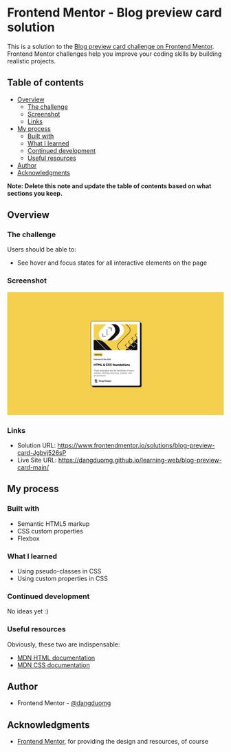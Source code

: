 # Frontend Mentor - Blog preview card solution

This is a solution to the [Blog preview card challenge on Frontend Mentor](https://www.frontendmentor.io/challenges/blog-preview-card-ckPaj01IcS). Frontend Mentor challenges help you improve your coding skills by building realistic projects.

## Table of contents

- [Overview](#overview)
  - [The challenge](#the-challenge)
  - [Screenshot](#screenshot)
  - [Links](#links)
- [My process](#my-process)
  - [Built with](#built-with)
  - [What I learned](#what-i-learned)
  - [Continued development](#continued-development)
  - [Useful resources](#useful-resources)
- [Author](#author)
- [Acknowledgments](#acknowledgments)

**Note: Delete this note and update the table of contents based on what sections you keep.**

## Overview

### The challenge

Users should be able to:

- See hover and focus states for all interactive elements on the page

### Screenshot

![](./screenshot.jpg)

### Links

- Solution URL: https://www.frontendmentor.io/solutions/blog-preview-card-Jgbvj526sP
- Live Site URL: https://dangduomg.github.io/learning-web/blog-preview-card-main/

## My process

### Built with

- Semantic HTML5 markup
- CSS custom properties
- Flexbox

### What I learned

- Using pseudo-classes in CSS
- Using custom properties in CSS

### Continued development

No ideas yet :)

### Useful resources

Obviously, these two are indispensable:

- [MDN HTML documentation](https://developer.mozilla.org/en-US/docs/Web/HTML)
- [MDN CSS documentation](https://developer.mozilla.org/en-US/docs/Web/CSS)

## Author

- Frontend Mentor - [@dangduomg](https://www.frontendmentor.io/profile/dangduomg)

## Acknowledgments

- [Frontend Mentor](https://www.frontendmentor.io/), for providing the design and resources, of course
